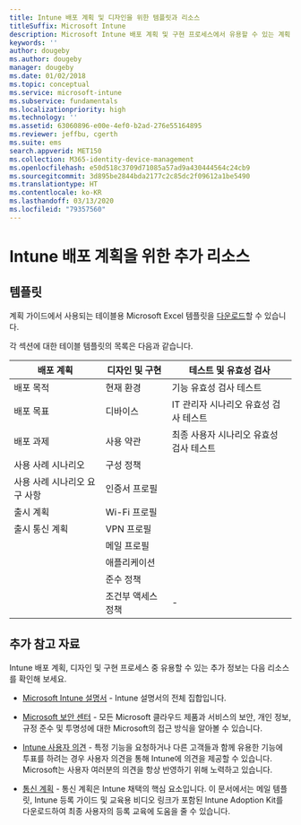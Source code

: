 ```yaml
---
title: Intune 배포 계획 및 디자인을 위한 템플릿과 리소스
titleSuffix: Microsoft Intune
description: Microsoft Intune 배포 계획 및 구현 프로세스에서 유용할 수 있는 계획 템플릿 및 추가 Intune 정보에 대한 링크입니다.
keywords: ''
author: dougeby
ms.author: dougeby
manager: dougeby
ms.date: 01/02/2018
ms.topic: conceptual
ms.service: microsoft-intune
ms.subservice: fundamentals
ms.localizationpriority: high
ms.technology: ''
ms.assetid: 63060896-e00e-4ef0-b2ad-276e55164895
ms.reviewer: jeffbu, cgerth
ms.suite: ems
search.appverid: MET150
ms.collection: M365-identity-device-management
ms.openlocfilehash: e50d518c3709d71085a57ad9a430444564c24cb9
ms.sourcegitcommit: 3d895be2844bda2177c2c85dc2f09612a1be5490
ms.translationtype: HT
ms.contentlocale: ko-KR
ms.lasthandoff: 03/13/2020
ms.locfileid: "79357560"
---
```

# <a name="additional-resources-for-planning-your-intune-deployment"></a>Intune 배포 계획을 위한 추가 리소스

## <a name="templates"></a>템플릿

계획 가이드에서 사용되는 테이블용 Microsoft Excel 템플릿을 [다운로드](https://gallery.technet.microsoft.com/Intune-deployment-planning-fae156c2?redir=0)할 수 있습니다.

각 섹션에 대한 테이블 템플릿의 목록은 다음과 같습니다.

|배포 계획  |디자인 및 구현   |테스트 및 유효성 검사 |
|-----|----- |------|
| 배포 목적 |현재 환경|기능 유효성 검사 테스트|
| 배포 목표 |디바이스|IT 관리자 시나리오 유효성 검사 테스트|
| 배포 과제 |사용 약관|최종 사용자 시나리오 유효성 검사 테스트|
| 사용 사례 시나리오 |구성 정책| |
| 사용 사례 시나리오 요구 사항 |인증서 프로필| |
| 출시 계획 |Wi-Fi 프로필| |
| 출시 통신 계획|VPN 프로필| |
| |  메일 프로필 | |
| | 애플리케이션 | |
| | 준수 정책 | |
| | 조건부 액세스 정책|-|

## <a name="further-reading"></a>추가 참고 자료

Intune 배포 계획, 디자인 및 구현 프로세스 중 유용할 수 있는 추가 정보는 다음 리소스를 확인해 보세요.

- [Microsoft Intune 설명서](https://docs.microsoft.com/intune/) - Intune 설명서의 전체 집합입니다.

- [Microsoft 보안 센터](https://www.microsoft.com/TrustCenter) - 모든 Microsoft 클라우드 제품과 서비스의 보안, 개인 정보, 규정 준수 및 투명성에 대한 Microsoft의 접근 방식을 알아볼 수 있습니다.

- [Intune 사용자 의견](https://microsoftintune.uservoice.com/) - 특정 기능을 요청하거나 다른 고객들과 함께 유용한 기능에 투표를 하려는 경우 사용자 의견을 통해 Intune에 의견을 제공할 수 있습니다. Microsoft는 사용자 여러분의 의견을 항상 반영하기 위해 노력하고 있습니다.

- [통신 계획](migration-guide-communication-plan.md) - 통신 계획은 Intune 채택의 핵심 요소입니다. 이 문서에서는 메일 템플릿, Intune 등록 가이드 및 교육용 비디오 링크가 포함된 Intune Adoption Kit를 다운로드하여 최종 사용자의 등록 교육에 도움을 줄 수 있습니다.

